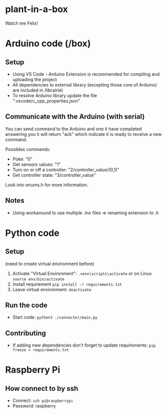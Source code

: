 # plant-in-a-box

Watch me Felix!

# Arduino code (/box)

## Setup

-   Using VS Code - Arduino Extension is recommended for compiling and uploading the project
-   All dependencies to external library (excepting those core of Arduino) are included in /librairie)
-   To resolve Arduino library update the file ".vscode/c_cpp_properties.json"

## Communicate with the Arduino (with serial)

You can send command to the Arduino and one it have completed answering you it will return "ack" which indicate it is ready to receive a new command.

Possibles commands:

-   Poke: "0"
-   Get sensors values: "1"
-   Turn on or off a controller: "2/controller_value/(0,1)"
-   Get controller state: "3/controller_value"

Look into enums.h for more information.

## Notes

-   Using workaround to use multiple .ino files => renaming extension to .h

# Python code

## Setup

(need to create virtual environment before)

1. Activate "Virtual Environment": `.venv\scripts\activate` or on Linux `source env/bin/activate`
2. Install requirement `pip install -r requirements.txt`
3. Leave virtual environment: `deactivate`

## Run the code

-   Start code: `python3 ./connector/main.py`

## Contributing

-   If adding new dependencies don't forget to update requirements: `pip freeze > requirements.txt`

# Raspberry Pi

## How connect to by ssh

-   Connect: `ssh pi@raspberrypi`
-   Password: raspberry

